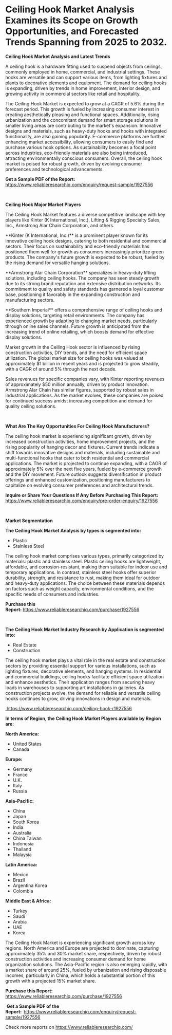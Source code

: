 <p><h1>Ceiling Hook Market Analysis Examines its Scope on Growth Opportunities, and Forecasted Trends Spanning from 2025 to 2032.</h1></p><p><strong>Ceiling Hook Market Analysis and Latest Trends</strong></p>
<p><p>A ceiling hook is a hardware fitting used to suspend objects from ceilings, commonly employed in home, commercial, and industrial settings. These hooks are versatile and can support various items, from lighting fixtures and plants to decorative elements and equipment. The demand for ceiling hooks is expanding, driven by trends in home improvement, interior design, and growing activity in commercial sectors like retail and hospitality.</p><p>The Ceiling Hook Market is expected to grow at a CAGR of 5.6% during the forecast period. This growth is fueled by increasing consumer interest in creating aesthetically pleasing and functional spaces. Additionally, rising urbanization and the concomitant demand for smart storage solutions in smaller living areas are contributing to the market's expansion. Innovative designs and materials, such as heavy-duty hooks and hooks with integrated functionality, are also gaining popularity. E-commerce platforms are further enhancing market accessibility, allowing consumers to easily find and purchase various hook options. As sustainability becomes a focal point across industries, eco-friendly materials are also being introduced, attracting environmentally conscious consumers. Overall, the ceiling hook market is poised for robust growth, driven by evolving consumer preferences and technological advancements.</p></p>
<p><strong>Get a Sample PDF of the Report:&nbsp;</strong> <a href="https://www.reliableresearchiq.com/enquiry/request-sample/1927556?utm_campaign=1140&utm_medium=2&utm_source=Github&utm_content=ia&utm_term=15012025&utm_id=ceiling-hook">https://www.reliableresearchiq.com/enquiry/request-sample/1927556</a></p>
<p>&nbsp;</p>
<p><strong>Ceiling Hook Major Market Players</strong></p>
<p><p>The Ceiling Hook Market features a diverse competitive landscape with key players like Kinter (K International, Inc.), Lifting & Rigging Specialty Sales, Inc., Armstrong Alar Chain Corporation, and others.</p><p>**Kinter (K International, Inc.)** is a prominent player known for its innovative ceiling hook designs, catering to both residential and commercial sectors. Their focus on sustainability and eco-friendly materials has positioned them well for growth as consumers increasingly prioritize green products. The company's future growth is expected to be robust, fueled by the rising demand for versatile hanging solutions.</p><p>**Armstrong Alar Chain Corporation** specializes in heavy-duty lifting solutions, including ceiling hooks. The company has seen steady growth due to its strong brand reputation and extensive distribution networks. Its commitment to quality and safety standards has garnered a loyal customer base, positioning it favorably in the expanding construction and manufacturing sectors.</p><p>**Southern Imperial** offers a comprehensive range of ceiling hooks and display solutions, targeting retail environments. The company has experienced growth by adapting to changing market needs, particularly through online sales channels. Future growth is anticipated from the increasing trend of online retailing, which boosts demand for effective display solutions.</p><p>Market growth in the Ceiling Hook sector is influenced by rising construction activities, DIY trends, and the need for efficient space utilization. The global market size for ceiling hooks was valued at approximately $1 billion in recent years and is projected to grow steadily, with a CAGR of around 5% through the next decade.</p><p>Sales revenues for specific companies vary, with Kinter reporting revenues of approximately $50 million annually, driven by product innovation. Armstrong Alar Chain has similar figures, supported by robust sales in industrial applications. As the market evolves, these companies are poised for continued success amidst increasing competition and demand for quality ceiling solutions.</p></p>
<p>&nbsp;</p>
<p><strong>What Are The Key Opportunities For Ceiling Hook Manufacturers?</strong></p>
<p><p>The ceiling hook market is experiencing significant growth, driven by increased construction activities, home improvement projects, and the rising popularity of hanging decor and fixtures. Current trends indicate a shift towards innovative designs and materials, including sustainable and multi-functional hooks that cater to both residential and commercial applications. The market is projected to continue expanding, with a CAGR of approximately 5% over the next five years, fueled by e-commerce growth and the DIY movement. Future outlook suggests diversification in product offerings and enhanced customization, positioning manufacturers to capitalize on evolving consumer preferences and architectural trends.</p></p>
<p><strong>Inquire or Share Your Questions If Any Before Purchasing This Report:</strong> <a href="https://www.reliableresearchiq.com/enquiry/pre-order-enquiry/1927556?utm_campaign=1140&utm_medium=2&utm_source=Github&utm_content=ia&utm_term=15012025&utm_id=ceiling-hook">https://www.reliableresearchiq.com/enquiry/pre-order-enquiry/1927556</a></p>
<p>&nbsp;</p>
<p><strong>Market Segmentation</strong></p>
<p><strong>The Ceiling Hook Market Analysis by types is segmented into:</strong></p>
<p><ul><li>Plastic</li><li>Stainless Steel</li></ul></p>
<p><p>The ceiling hook market comprises various types, primarily categorized by materials: plastic and stainless steel. Plastic ceiling hooks are lightweight, affordable, and corrosion-resistant, making them suitable for indoor use and temporary applications. In contrast, stainless steel hooks offer superior durability, strength, and resistance to rust, making them ideal for outdoor and heavy-duty applications. The choice between these materials depends on factors such as weight capacity, environmental conditions, and the specific needs of consumers and industries.</p></p>
<p><strong>Purchase this Report:&nbsp;</strong><a href="https://www.reliableresearchiq.com/purchase/1927556?utm_campaign=1140&utm_medium=2&utm_source=Github&utm_content=ia&utm_term=15012025&utm_id=ceiling-hook">https://www.reliableresearchiq.com/purchase/1927556</a></p>
<p>&nbsp;</p>
<p><strong>The Ceiling Hook Market Industry Research by Application is segmented into:</strong></p>
<p><ul><li>Real Estate</li><li>Construction</li></ul></p>
<p><p>The ceiling hook market plays a vital role in the real estate and construction sectors by providing essential support for various installations, such as lighting fixtures, decorative elements, and hanging systems. In residential and commercial buildings, ceiling hooks facilitate efficient space utilization and enhance aesthetics. Their application ranges from securing heavy loads in warehouses to supporting art installations in galleries. As construction projects evolve, the demand for reliable and versatile ceiling hooks continues to grow, driving innovations in design and materials.</p></p>
<p><a href="https://www.reliableresearchiq.com/ceiling-hook-r1927556?utm_campaign=1140&utm_medium=2&utm_source=Github&utm_content=ia&utm_term=15012025&utm_id=ceiling-hook">&nbsp;https://www.reliableresearchiq.com/ceiling-hook-r1927556</a></p>
<p><strong>In terms of Region, the Ceiling Hook Market Players available by Region are:</strong></p>
<p>
    <p> <strong> North America: </strong>
        <ul>
            <li>United States</li>
            <li>Canada</li>
        </ul>
        </p> 
    <p> <strong> Europe: </strong>
        <ul>
            <li>Germany</li>
            <li>France</li>
            <li>U.K.</li>
            <li>Italy</li>
            <li>Russia</li>
        </ul>
        </p> 
    <p> <strong> Asia-Pacific: </strong>
        <ul>
            <li>China</li>
            <li>Japan</li>
            <li>South Korea</li>
            <li>India</li>
            <li>Australia</li>
            <li>China Taiwan</li>
            <li>Indonesia</li>
            <li>Thailand</li>
            <li>Malaysia</li>
        </ul>
        </p> 
    <p> <strong> Latin America: </strong>
        <ul>
            <li>Mexico</li>
            <li>Brazil</li>
            <li>Argentina Korea</li>
            <li>Colombia</li>
        </ul>
        </p> 
    <p> <strong> Middle East & Africa: </strong>
        <ul>
            <li>Turkey</li>
            <li>Saudi</li>
            <li>Arabia</li>
            <li>UAE</li>
            <li>Korea</li>
        </ul>
    </p>
    </p>
<p><p>The Ceiling Hook Market is experiencing significant growth across key regions. North America and Europe are projected to dominate, capturing approximately 35% and 30% market share, respectively, driven by robust construction activities and increasing consumer demand for home organization solutions. The Asia-Pacific region is also emerging rapidly, with a market share of around 25%, fueled by urbanization and rising disposable incomes, particularly in China, which holds a substantial portion of this growth with a projected 15% market share.</p></p>
<p><strong>Purchase this Report: </strong><a href="https://www.reliableresearchiq.com/purchase/1927556?utm_campaign=1140&utm_medium=2&utm_source=Github&utm_content=ia&utm_term=15012025&utm_id=ceiling-hook">https://www.reliableresearchiq.com/purchase/1927556</a></p>
<p>&nbsp;<strong>Get a Sample PDF of the Report:&nbsp;&nbsp;</strong><a href="https://www.reliableresearchiq.com/enquiry/request-sample/1927556?utm_campaign=1140&utm_medium=2&utm_source=Github&utm_content=ia&utm_term=15012025&utm_id=ceiling-hook">https://www.reliableresearchiq.com/enquiry/request-sample/1927556</a></p>
<p><strong></strong></p>
<p>Check more reports on <a href="https://www.reliableresearchiq.com/?utm_campaign=1140&utm_medium=2&utm_source=Github&utm_content=ia&utm_term=15012025&utm_id=ceiling-hook">https://www.reliableresearchiq.com/</a></p>